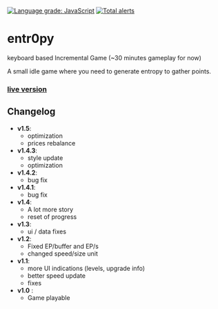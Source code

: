 [![Language grade: JavaScript](https://img.shields.io/lgtm/grade/javascript/g/Klemek/entr0py.svg?logo=lgtm&logoWidth=18)](https://lgtm.com/projects/g/Klemek/entr0py/context:javascript)
[![Total alerts](https://img.shields.io/lgtm/alerts/g/Klemek/entr0py.svg?logo=lgtm&logoWidth=18)](https://lgtm.com/projects/g/Klemek/entr0py/alerts/)

# entr0py

keyboard based Incremental Game (~30 minutes gameplay for now)

A small idle game where you need to generate entropy to gather points.

### [live version](https://klemek.github.io/entr0py/)

## Changelog

* **v1.5**:
    * optimization
    * prices rebalance
* **v1.4.3**:
    * style update
    * optimization
* **v1.4.2**:
    * bug fix
* **v1.4.1**:
    * bug fix
* **v1.4**:
    * A lot more story
    * reset of progress
* **v1.3**:
    * ui / data fixes
* **v1.2**:
    * Fixed EP/buffer and EP/s
    * changed speed/size unit
* **v1.1**:
    * more UI indications (levels, upgrade info)
    * better speed update
    * fixes
* **v1.0** :
    * Game playable
